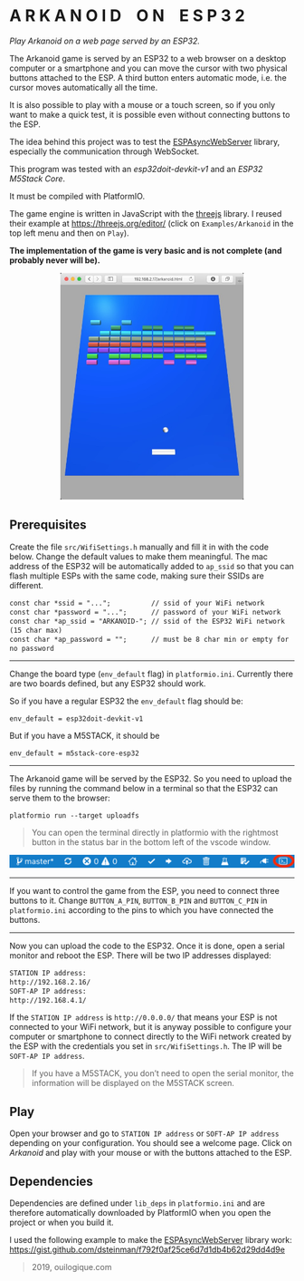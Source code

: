 
# A R K A N O I D    O N    E S P 3 2

*Play Arkanoid on a web page served by an ESP32.*

The Arkanoid game is served by an ESP32 to a web browser on a desktop computer or a smartphone and you can move the cursor with two physical buttons attached to the ESP. A third button enters automatic mode, i.e. the cursor moves automatically all the time.

It is also possible to play with a mouse or a touch screen, so if you only want to make a quick test, it is possible even without connecting buttons to the ESP.

The idea behind this project was to test the [ESPAsyncWebServer](https://github.com/me-no-dev/ESPAsyncWebServer/blob/master/README.md) library, especially the communication through WebSocket.

This program was tested with an *esp32doit-devkit-v1* and an *ESP32 M5Stack Core*.

It must be compiled with PlatformIO.

The game engine is written in JavaScript with the [threejs](https://threejs.org) library. I reused their example at <https://threejs.org/editor/> (click on `Examples/Arkanoid` in the top left menu and then on `Play`).

**The implementation of the game is very basic and is not complete (and probably never will be).**

<p align="center">
<img height=400px alt="Arkanoid on ESP32" src="images/arkanoid.jpg" />
</p>


## Prerequisites

Create the file `src/WifiSettings.h` manually and fill it in with the code below. Change the default values to make them meaningful. The mac address of the ESP32 will be automatically added to `ap_ssid` so that you can flash multiple ESPs with the same code, making sure their SSIDs are different.

    const char *ssid = "...";          // ssid of your WiFi network
    const char *password = "...";      // password of your WiFi network
    const char *ap_ssid = "ARKANOID-"; // ssid of the ESP32 WiFi network (15 char max)
    const char *ap_password = "";      // must be 8 char min or empty for no password

---

Change the board type (`env_default` flag) in `platformio.ini`. Currently there are two boards defined, but any ESP32 should work.

So if you have a regular ESP32 the `env_default` flag should be:

    env_default = esp32doit-devkit-v1

But if you have a M5STACK, it should be

    env_default = m5stack-core-esp32

---

The Arkanoid game will be served by the ESP32. So you need to upload the files by running the command below in a terminal  so that the ESP32 can serve them to the browser:

    platformio run --target uploadfs

> You can open the terminal directly in platformio with the rightmost button in the status bar in the bottom left of the vscode window.

![PlatformIO status bar terminal button](images/pio-status-bar-terminal.png)

---

If you want to control the game from the ESP, you need to connect three buttons to it. Change `BUTTON_A_PIN`, `BUTTON_B_PIN` and `BUTTON_C_PIN` in `platformio.ini` according to the pins to which you have connected the buttons.

---

Now you can upload the code to the ESP32. Once it is done, open a serial monitor and reboot the ESP. There will be two IP addresses displayed:

    STATION IP address:
    http://192.168.2.16/
    SOFT-AP IP address:
    http://192.168.4.1/

If the `STATION IP address` is `http://0.0.0.0/` that means your ESP is not connected to your WiFi network, but it is anyway possible to configure your computer or smartphone to connect directly to the WiFi network created by the ESP with the credentials you set in `src/WifiSettings.h`. The IP will be `SOFT-AP IP address`.

> If you have a M5STACK, you don’t need to open the serial monitor, the information will be displayed on the M5STACK screen.


## Play

Open your browser and go to `STATION IP address` or `SOFT-AP IP address` depending on your configuration. You should see a welcome page. Click on *Arkanoid* and play with your mouse or with the buttons attached to the ESP.


## Dependencies

Dependencies are defined under `lib_deps` in `platformio.ini` and are therefore automatically downloaded by PlatformIO when you open the project or when you build it.

I used the following example to make the [ESPAsyncWebServer](https://github.com/me-no-dev/ESPAsyncWebServer/blob/master/README.md) library work:
<https://gist.github.com/dsteinman/f792f0af25ce6d7d1db4b62d29dd4d9e>

> 2019, ouilogique.com
